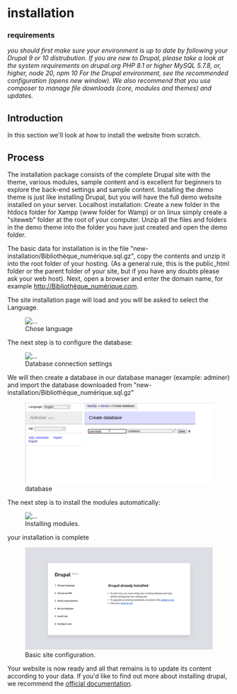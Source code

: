 # installation

### requirements

<p class="alert alert-info"><i> you should first make sure your environment is up to date by following your Drupal 9 or 10 distrubution.
If you are new to Drupal, please take a look at the system requirements on drupal.org
PHP 8.1 or higher MySQL 5.7.8, or, higher, node 20, npm 10
For the Drupal environment, see the recommended configuration (opens new window). We also recommend that you use composer to manage file downloads (core, modules and themes) and updates. </i></p>


## Introduction

In this section we'll look at how to install the website from scratch.


## Process

The installation package consists of the complete Drupal site with the theme, various modules, sample content and is excellent for beginners to explore the back-end settings and sample content. Installing the demo theme is just like installing Drupal, but you will have the full demo website installed on your server.
Localhost installation: Create a new folder in the htdocs folder for Xampp (www folder for Wamp) or on linux simply create a "siteweb" folder at the root of your computer. Unzip all the files and folders in the demo theme into the folder you have just created and open the demo folder.

The basic data for installation is in the file "new-installation/Bibliothèque_numérique.sql.gz", copy the contents and unzip it into the root folder of your hosting. (As a general rule, this is the public_html folder or the parent folder of your site, but if you have any doubts please ask your web host). Next, open a browser and enter the domain name, for example http://Bibliothèque_numérique.com.

The site installation page will load and you will be asked to select the Language.
<figure class="figure">
  <img src="../assets/images/Choose-language-HABEUK-template-by-habeuk-com.png" class="figure-img img-fluid rounded" alt="...">
  <figcaption class="figure-caption"> Chose language </figcaption>
</figure>
The next step is to configure the database:
<figure class="figure">
  <img src="../assets/images/Database-configuration-HABEUK-template-by-habeuk-com.png" class="figure-img img-fluid rounded" alt="...">
  <figcaption class="figure-caption"> Database connection settings </figcaption>
</figure>

We will then create a database in our database manager (example: adminer) and import the database downloaded from "new-installation/Bibliothèque_numérique.sql.gz"

<figure class="figure">
  <img src="../assets/images/bd.png" class="figure-img img-fluid rounded" alt="...">
  <figcaption class="figure-caption"> database </figcaption>
</figure>

The next step is to install the modules automatically:

<figure class="figure">
  <img src="../assets/images/Installing-HABEUK-template-by-habeuk-com-HABEUK-template-by-habeuk-com.png" class="figure-img img-fluid rounded" alt="...">
  <figcaption class="figure-caption"> Installing modules. </figcaption>
</figure>

your installation is complete

<figure class="figure">
  <img src="../assets/images/config_4.png" class="figure-img img-fluid rounded" alt="...">
  <figcaption class="figure-caption"> Basic site configuration. </figcaption>
</figure>

Your website is now ready and all that remains is to update its content according to your data.
If you'd like to find out more about installing drupal, we recommend the [official documentation](https://www.drupal.org/docs/getting-started/installing-drupal).